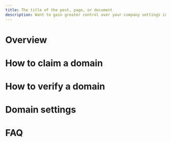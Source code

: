 ```yaml
---
title: The title of the post, page, or document
description: Want to gain greater control over your company settings in Expensify? Read on to find out more about our Domains feature and how it can help you save time and effort when managing your company expenses. 
---
```

<!-- The lines above are required by Jekyll to process the .md file -->

# Overview
<!--
Domains is a feature in Expensify that allows admins to have more nuanced control over a specific Expensify activity, as well as providing a bird’s eye view of company card expenditure. Think of it as your command center for things like managing user account access, enforcing stricter Workspace rules for certain groups, or issuing cards and reconciling statements.
There are several settings within Domains that you can configure so that you have more control and visibility into your organization’s settings. Those features are:
- Company Cards
- Domain Admins
- Domain Members
  - Two-Factor Authentication
- Domain Groups
  - Domain Group Settings
- Reporting Tools
- SAML

There are two ways to use Domains – as an unverified domain or a verified domain. An unverified domain allows you to import Company Cards and manage them, whereas a verified domain allows you to do that in addition to:
1. Receive vendor bills in Expensify
2. Fine-tune user restrictions using domain Groups
3. Configure SAML SSO for easier login to Expensify
4. Set vacation delegates for your domain members
5. Use consolidated domain billing
-->

# How to claim a domain
<!--
To use the domains feature with an unverified domain, you’ll need to claim the domain first. 
To claim a domain, you need to be a Workspace Admin with a company email address. This allows you to manage company bills, company cards, and reconciliation. Claiming requires an email matching your company's domain.
1. Create an Expensify account
2. Set up an expense Workspace
3. Go to **Settings > _Domains_**. 
Whichever member runs through those steps will automatically be made a Domain Admin. 
-->

# How to verify a domain
<!--
To use the domains feature with a verified domain, you’ll want to go through the steps of verifying it. 

To verify domain ownership, follow these steps:
1. Log in to your DNS service provider, which could be your Domain Name Registrar like NameCheap or GoDaddy, a dedicated DNS service provider like DNSMadeEasy or Amazon Route53, or managed internally by your company's IT department.
2. Find the page for editing DNS records for expensify.com. This might be labeled as DNS Management or Zone File Editor.
3. Add a new TXT record and set the value as: **532F6180D8**
4. Save your changes
5. Click the Verify button to confirm domain ownership

After successful verification, you can remove the TXT DNS record. Please note that an email will be sent to all Expensify users on the domain to inform them that their accounts will be under Domain Control after verification.

**Tips:**
Not sure how to do this? Check the below guides from some of the most popular hosts on the web:
[123-reg.co.uk](https://www.123-reg.co.uk/)
[One.com](https://www.one.com/en/)
[Wix.com](https://www.wix.com/)
Google/GSuite
[Godaddy](https://www.godaddy.com/)
When creating the TXT record, input only the code and no other values or information.
You can always confirm if you added the TXT code correctly here: https://viewdns.info/dnsrecord/?domain=[enterdomainhere]
-->

# Domain settings
<!--
## Domain Admins
Domain Admins have full authority over domain settings. They can modify member group names and rules, link or modify Company Cards, and add or remove domain members and other admins.

### Adding a Domain Admin
1. Head to **Settings > Domains > [Domain Name] > Domain Admins**
2. In the "Email or Phone" field, type in the email address of the person you want to make a Domain Admin (this can be any email not specifically tied to the domain)
3. Click "Add Admin"

### Removing a Domain Admin:
1. If you're already a Domain Admin, go to **Settings > Domains > [Domain Name] > Domain Admins**
2. Locate the list of Domain Admins and find the one you want to remove
3. Next to the Domain Admin's name, click the red trash can icon. This will remove that person from the Domain Admin role

## Domain Members
A domain member is a user associated with a specific domain (usually a company or another group) in Expensify and typically managed by a Domain Admin. This is also where you can enable Two-Factor authentication for your domain.

### Adding users to the domain
When a Domain Admin adds a user to the domain, that will create a new Expensify account for that user, and they'll receive invitations to set up their account. Users can also join a verified domain by creating their own account, as long as they have an email address associated with that domain (e.g. yourname@yourcompany.com). Once they have verified the account, all Domain Admins will be notified, and the employee will be added to the Default Group.
**Important Note:** If someone who isn't a Domain Admin invites a user to a Workspace before they're invited to the domain, their account will be created, but in a closed state. A closed state means that the account cannot be used until it has been validated. Once the Domain Admin has invited the user, the user will receive a magic link to verify their account, sign in, and open the account completely.

### How to add users
1. In your web account, go to **Settings > Domains > [Domain Name] > Domain Admins**
2. In the email field, enter the user you want to invite. This will create their Expensify account and send them an invitation

### Removing users from the Domain
Removing a user means taking them out of your domain and closing their Expensify account completely if they don't have another login. Be cautious because closing an account is permanent and deletes any unsubmitted or processing reports.

### How to remove users
In your web account, go to **Settings > Domains > [Domain Name] > Domain Admins**
Check the box next to the employee's name you want to remove, then click “Close Accounts”.

### Important notes about closing accounts through Domain settings:
If a user has a [Secondary Login](link) linked to their Expensify account, they can still access their account after it's closed in the domain. This is helpful for accessing financial data, like tax-related receipts.
Closing an account through the domain permanently removes any unsubmitted receipts/reports. Make sure to approve or reimburse all employee reports before closing an account.
If an employee doesn't have a Secondary Login, they'll be automatically removed from the group Workspace. If they have a Secondary Login, it will continue to be associated with the group Workspace.

## Domain Groups
Domain Groups can be accessed if you have verified your domain. Groups are used to set rules or permissions for groups of users so you can enforce multiple different expense workspaces and rules. If you are a Domain Admin, you can create and edit Domain Groups under **Settings > Domains > _Domain Name_ > Groups**.

### Creating Domain Groups
1. In your Expensify account on the web, navigate to **Settings > Domains > _Domain Name_ > Groups**
2. Select “Create Group” to create the group. This will allow you to name the Group, as well as configure permissions that will apply to members of the Group. 

### Adding members to a Domain Group
1. In your Expensify account on the web, navigate to **Settings > Domains > [Domain Name] > Domain Members**
2. Select the checkbox next to the domain members you wish to add to the Domain Group
3. Select “Add to Group” to select the Group you wish to add them to

### Editing Domain Groups
1. In your Expensify account on the web, navigate to **Settings > Domains > _Domain Name_ > Groups**
2. Next to the Group you wish to edit, select “Edit”
3. This will open the Edit Permission Group pane, where you can edit the rules and permissions for that group
4. Make your edits and click “Save”

## Domain Group settings
These are the settings that can be customized for each group you have created. Typically, companies use two groups (Employees and Managers) and enforce stricter rules for Employees. The settings are:  
- Strict Workspace Enforcement: When enabled, all Workspace rules must be followed for a report to be submitted. If a rule is violated, the report can't be submitted until the issue is fixed. Employees can't bypass this by dismissing notifications.
- Login Restrictions: Enabling this prevents users from using non-company email addresses as their primary login. Secondary logins are still allowed.
- Workspace Creation and Removal Restrictions: This feature stops users from creating new group workspaces or unsubscribing from existing workspaces. Admins who need these abilities should be in a separate group with this restriction turned off.
- Preferred Workspace: When enabled, group members can only create reports under one designated Workspace. They can move a report to a different Workspace or their personal one later if needed. This helps keep personal and company expenses separate. If a company card uses a specific Workspace, this setting overrides it for more control over company card expenses.
- Setting a Preferred Workspace: If Preferred Workspace is on, you can choose a default group Workspace for all Group Members.

## SAML
To enable SAML SSO in Expensify you will first need to claim and verify your domain. Once you have a verified domain, you can access SAML SSO by navigating to **Settings > Domains > _Domain Name_ > SAML**

## Enable Two-Factor Authentication (2FA)
1. As a Domain Admin, head to: **Settings > Domains > _Your Domain Name_ > Domain Members**
2. Turn on Two Factor Authentication by toggling it to ENABLED
3. Any Domain members that do not have two-factor authentication enabled will be asked to set it up on their Home page when they next log in, and won't be able to use Expensify until they do.
4. To turn it off, simply toggle it off and refresh the page.

**Tips:**
- When using SAML, two-factor authentication cannot be required.
- For disputing digital Expensify Card purchases, two-factor authentication must be enabled.
- It might take up to 2 hours for domain-level enforcement to take effect, and users will be prompted to configure their individual 2FA settings on their next login to Expensify.
-->

# FAQ
<!--
## How many domains can I have?
You can manage multiple domains by adding them through **Settings > Domains > New Domain**. However, to verify additional domains, you must be a Workspace Admin on a Control Workspace. Keep in mind that the Collect plan allows verification for just one domain.

## What’s the difference between claiming a domain and verifying a domain?
Claiming a domain is limited to users with matching email domains, and allows Workspace Admins with a company email to manage bills, company cards, and reconciliation. Verifying a domain offers extra features and security.
-->

